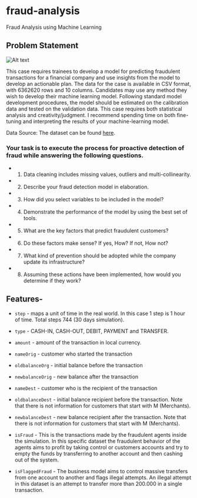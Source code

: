 # fraud-analysis
Fraud Analysis using Machine Learning

## Problem Statement

![Alt text](https://www.google.com/url?sa=i&url=https%3A%2F%2Fwww.freepik.com%2Ffree-photos-vectors%2Ffraud&psig=AOvVaw1SN8LszOJpkkIpuoQJlWC1&ust=1689936848384000&source=images&cd=vfe&opi=89978449&ved=0CA4QjRxqFwoTCIDZm8ePnYADFQAAAAAdAAAAABAD)

This case requires trainees to develop a model for predicting fraudulent transactions for a financial company and use insights from the model to develop an actionable plan. The data for the case is available in CSV format, with 6362620 rows and 10 columns. Candidates may use any method they wish to develop their machine learning model. Following standard model development procedures, the model should be estimated on the calibration data and tested on the validation data. This case requires both statistical analysis and creativity/judgment. I recommend spending time on both fine-tuning and interpreting the results of your machine-learning model.


Data Source: The dataset can be found [here](https://drive.google.com/file/d/1-PiRIBsztY9CMyEOvRn-Z0bEboa8-E3z/view?usp=sharing).

### Your task is to execute the process for proactive detection of fraud while answering the following questions.
- 1. Data cleaning includes missing values, outliers and multi-collinearity.
- 2. Describe your fraud detection model in elaboration.
- 3. How did you select variables to be included in the model?
- 4. Demonstrate the performance of the model by using the best set of tools.
- 5. What are the key factors that predict fraudulent customers?
- 6. Do these factors make sense? If yes, How? If not, How not?
- 7. What kind of prevention should be adopted while the company update its infrastructure?
- 8. Assuming these actions have been implemented, how would you determine if they work?


## Features- 

- `step` - maps a unit of time in the real world. In this case 1 step is 1 hour of time. Total steps 744 (30 days simulation).

- `type` - CASH-IN, CASH-OUT, DEBIT, PAYMENT and TRANSFER.

- `amount` - amount of the transaction in local currency.

- `nameOrig` - customer who started the transaction

- `oldbalanceOrg` - initial balance before the transaction

- `newbalanceOrig` - new balance after the transaction

- `nameDest` - customer who is the recipient of the transaction

- `oldbalanceDest` - initial balance recipient before the transaction. Note that there is not information for customers that start with M (Merchants).

- `newbalanceDest` - new balance recipient after the transaction. Note that there is not information for customers that start with M (Merchants).

- `isFraud` - This is the transactions made by the fraudulent agents inside the simulation. In this specific dataset the fraudulent behavior of the agents aims to profit by taking control or customers accounts and try to empty the funds by transferring to another account and then cashing out of the system.

- `isFlaggedFraud` - The business model aims to control massive transfers from one account to another and flags illegal attempts. An illegal attempt in this dataset is an attempt to transfer more than 200.000 in a single transaction.

